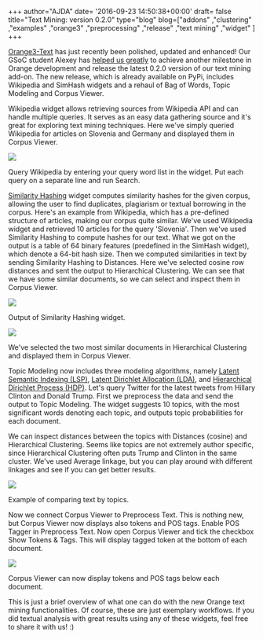+++
author="AJDA"
date= '2016-09-23 14:50:38+00:00'
draft= false
title="Text Mining: version 0.2.0"
type="blog"
blog=["addons" ,"clustering" ,"examples" ,"orange3" ,"preprocessing" ,"release"  ,"text mining" ,"widget" ]
+++

[Orange3-Text](https://github.com/biolab/orange3-text) has just recently been polished, updated and enhanced! Our GSoC student Alexey has [helped us greatly](/blog/2016/07/05/rehaul-of-text-mining-add-on/) to achieve another milestone in Orange development and release the latest 0.2.0 version of our text mining add-on. The new release, which is already available on PyPi, includes Wikipedia and SimHash widgets and a rehaul of Bag of Words, Topic Modeling and Corpus Viewer.



Wikipedia widget allows retrieving sources from Wikipedia API and can handle multiple queries. It serves as an easy data gathering source and it's great for exploring text mining techniques. Here we've simply queried Wikipedia for articles on Slovenia and Germany and displayed them in Corpus Viewer.

![](/images/2016/09/wiki1-1.png)

Query Wikipedia by entering your query word list in the widget. Put each query on a separate line and run Search.



[Similarity Hashing](http://matpalm.com/resemblance/simhash/) widget computes similarity hashes for the given corpus, allowing the user to find duplicates, plagiarism or textual borrowing in the corpus. Here's an example from Wikipedia, which has a pre-defined structure of articles, making our corpus quite similar. We've used Wikipedia widget and retrieved 10 articles for the query 'Slovenia'. Then we've used Similarity Hashing to compute hashes for our text. What we got on the output is a table of 64 binary features (predefined in the SimHash widget), which denote a 64-bit hash size. Then we computed similarities in text by sending Similarity Hashing to Distances. Here we've selected cosine row distances and sent the output to Hierarchical Clustering. We can see that we have some similar documents, so we can select and inspect them in Corpus Viewer.

![](/images/2016/09/SimHash1.png)

Output of Similarity Hashing widget.

![](/images/2016/09/SimHash.png)

We've selected the two most similar documents in Hierarchical Clustering and displayed them in Corpus Viewer.



Topic Modeling now includes three modeling algorithms, namely [Latent Semantic Indexing (LSP)](https://en.wikipedia.org/wiki/Latent_semantic_analysis), [Latent Dirichlet Allocation (LDA)](https://en.wikipedia.org/wiki/Latent_Dirichlet_allocation), and [Hierarchical Dirichlet Process (HDP)](https://en.wikipedia.org/wiki/Hierarchical_Dirichlet_process). Let's query Twitter for the latest tweets from Hillary Clinton and Donald Trump. First we preprocess the data and send the output to Topic Modeling. The widget suggests 10 topics, with the most significant words denoting each topic, and outputs topic probabilities for each document.

We can inspect distances between the topics with Distances (cosine) and Hierarchical Clustering. Seems like topics are not extremely author specific, since Hierarchical Clustering often puts Trump and Clinton in the same cluster. We've used Average linkage, but you can play around with different linkages and see if you can get better results.

![](/images/2016/09/Topic-Modelling.png)

Example of comparing text by topics.



Now we connect Corpus Viewer to Preprocess Text. This is nothing new, but Corpus Viewer now displays also tokens and POS tags. Enable POS Tagger in Preprocess Text. Now open Corpus Viewer and tick the checkbox Show Tokens & Tags. This will display tagged token at the bottom of each document.

![](/images/2016/09/CorpusViewer.png)

Corpus Viewer can now display tokens and POS tags below each document.



This is just a brief overview of what one can do with the new Orange text mining functionalities. Of course, these are just exemplary workflows. If you did textual analysis with great results using any of these widgets, feel free to share it with us! :)
